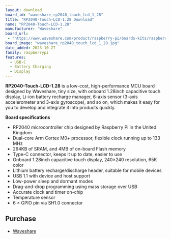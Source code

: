 ```yaml
---
layout: download
board_id: "waveshare_rp2040_touch_lcd_1_28"
title: "RP2040-Touch-LCD-1.28 Download"
name: "RP2040-Touch-LCD-1.28"
manufacturer: "Waveshare"
board_url:
 - "https://www.waveshare.com/product/raspberry-pi/boards-kits/raspberry-pi-pico-cat/rp2040-touch-lcd-1.28.htm"
board_image: "waveshare_rp2040_touch_lcd_1_28.jpg"
date_added: 2023-10-27
family: raspberrypi
features:
  - USB-C
  - Battery Charging
  - Display
---
```


**RP2040-Touch-LCD-1.28** is a low-cost, high-performance MCU board designed by Waveshare, tiny size, with onboard 1.28inch capacitive touch display, Li-ion battery recharge manager, 6-axis sensor (3-axis accelerometer and 3-axis gyroscope), and so on, which makes it easy for you to develop and integrate it into products quickly.

**Board specifications**

- RP2040 microcontroller chip designed by Raspberry Pi in the United Kingdom
- Dual-core Arm Cortex M0+ processor, flexible clock running up to 133 MHz
- 264KB of SRAM, and 4MB of on-board Flash memory
- Type-C connector, keeps it up to date, easier to use
- Onboard 1.28inch capacitive touch display, 240×240 resolution, 65K color
- Lithium battery recharge/discharge header, suitable for mobile devices
- USB 1.1 with device and host support
- Low-power sleep and dormant modes
- Drag-and-drop programming using mass storage over USB
- Accurate clock and timer on-chip
- Temperature sensor
- 6 × GPIO pin via SH1.0 connector

## Purchase
* [Waveshare](https://www.waveshare.com/product/raspberry-pi/boards-kits/raspberry-pi-pico-cat/rp2040-touch-lcd-1.28.htm)
